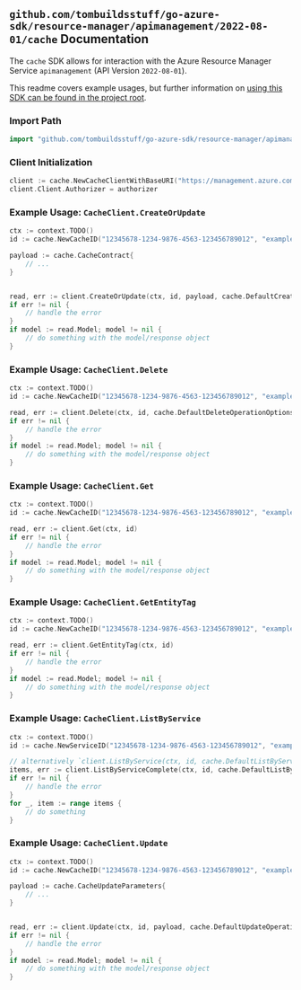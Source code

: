 
## `github.com/tombuildsstuff/go-azure-sdk/resource-manager/apimanagement/2022-08-01/cache` Documentation

The `cache` SDK allows for interaction with the Azure Resource Manager Service `apimanagement` (API Version `2022-08-01`).

This readme covers example usages, but further information on [using this SDK can be found in the project root](https://github.com/tombuildsstuff/go-azure-sdk/tree/main/docs).

### Import Path

```go
import "github.com/tombuildsstuff/go-azure-sdk/resource-manager/apimanagement/2022-08-01/cache"
```


### Client Initialization

```go
client := cache.NewCacheClientWithBaseURI("https://management.azure.com")
client.Client.Authorizer = authorizer
```


### Example Usage: `CacheClient.CreateOrUpdate`

```go
ctx := context.TODO()
id := cache.NewCacheID("12345678-1234-9876-4563-123456789012", "example-resource-group", "serviceValue", "cacheIdValue")

payload := cache.CacheContract{
	// ...
}


read, err := client.CreateOrUpdate(ctx, id, payload, cache.DefaultCreateOrUpdateOperationOptions())
if err != nil {
	// handle the error
}
if model := read.Model; model != nil {
	// do something with the model/response object
}
```


### Example Usage: `CacheClient.Delete`

```go
ctx := context.TODO()
id := cache.NewCacheID("12345678-1234-9876-4563-123456789012", "example-resource-group", "serviceValue", "cacheIdValue")

read, err := client.Delete(ctx, id, cache.DefaultDeleteOperationOptions())
if err != nil {
	// handle the error
}
if model := read.Model; model != nil {
	// do something with the model/response object
}
```


### Example Usage: `CacheClient.Get`

```go
ctx := context.TODO()
id := cache.NewCacheID("12345678-1234-9876-4563-123456789012", "example-resource-group", "serviceValue", "cacheIdValue")

read, err := client.Get(ctx, id)
if err != nil {
	// handle the error
}
if model := read.Model; model != nil {
	// do something with the model/response object
}
```


### Example Usage: `CacheClient.GetEntityTag`

```go
ctx := context.TODO()
id := cache.NewCacheID("12345678-1234-9876-4563-123456789012", "example-resource-group", "serviceValue", "cacheIdValue")

read, err := client.GetEntityTag(ctx, id)
if err != nil {
	// handle the error
}
if model := read.Model; model != nil {
	// do something with the model/response object
}
```


### Example Usage: `CacheClient.ListByService`

```go
ctx := context.TODO()
id := cache.NewServiceID("12345678-1234-9876-4563-123456789012", "example-resource-group", "serviceValue")

// alternatively `client.ListByService(ctx, id, cache.DefaultListByServiceOperationOptions())` can be used to do batched pagination
items, err := client.ListByServiceComplete(ctx, id, cache.DefaultListByServiceOperationOptions())
if err != nil {
	// handle the error
}
for _, item := range items {
	// do something
}
```


### Example Usage: `CacheClient.Update`

```go
ctx := context.TODO()
id := cache.NewCacheID("12345678-1234-9876-4563-123456789012", "example-resource-group", "serviceValue", "cacheIdValue")

payload := cache.CacheUpdateParameters{
	// ...
}


read, err := client.Update(ctx, id, payload, cache.DefaultUpdateOperationOptions())
if err != nil {
	// handle the error
}
if model := read.Model; model != nil {
	// do something with the model/response object
}
```
